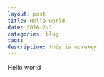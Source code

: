 ```yaml
---
layout: post
title: Hello world
date: 2016-2-1
categories: blog
tags: 
description: this is morekey
---
```


Hello world 

